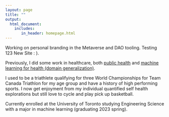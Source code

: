 ```yaml
---
layout: page
title: ""
output: 
  html_document:
    includes:
       in_header: homepage.html
---
```


Working on personal branding in the Metaverse and DAO tooling. Testing 123 New Site : ). 

Previously, I did some work in healthcare, both [public health](https://flatten.ca) and [machine learning for health (domain generalization)](https://shreyj.com/publications).

I used to be a triathlete qualifying for three World Championships for Team Canada Triathlon for my age group and have a history of high performing sports. I now get enjoyment from my individual quantified self health explorations but still love to cycle and play pick up basketball.

Currently enrolled at the University of Toronto studying Engineering Science with a major in machine learning (graduating 2023 spring).
